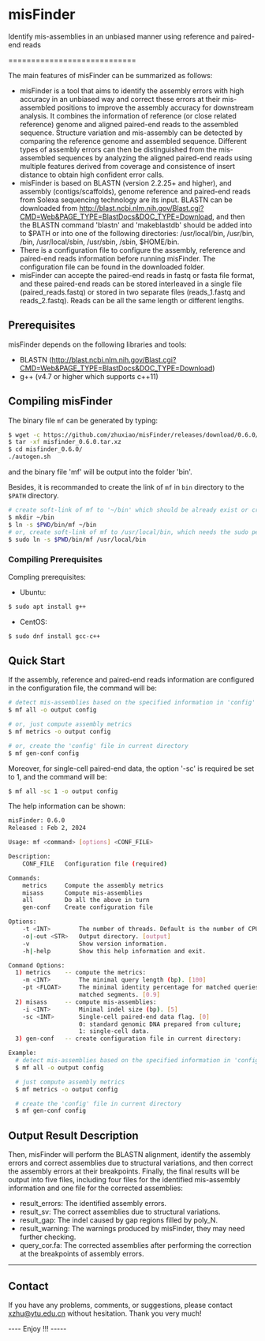 # misFinder

Identify mis-assemblies in an unbiased manner using reference and paired-end reads

============================

The main features of misFinder can be summarized as follows:

* misFinder is a tool that aims to identify the assembly errors with high accuracy in an unbiased way and correct these errors at their mis-assembled positions to improve the assembly accuracy for downstream analysis. It combines the information of reference (or close related reference) genome and aligned paired-end reads to the assembled sequence. Structure variation and mis-assembly can be detected by comparing the reference genome and assembled sequence. Different types of assembly errors can then be distinguished from the mis-assembled sequences by analyzing the aligned paired-end reads using multiple features derived from coverage and consistence of insert distance to obtain high confident error calls.
* misFinder is based on BLASTN (version 2.2.25+ and higher), and assembly (contigs/scaffolds), genome reference and paired-end reads from Solexa sequencing technology are its input. BLASTN can be downloaded from http://blast.ncbi.nlm.nih.gov/Blast.cgi?CMD=Web&PAGE_TYPE=BlastDocs&DOC_TYPE=Download, and then the BLASTN command 'blastn' and 'makeblastdb' should be added into to $PATH or into one of the following directories: /usr/local/bin, /usr/bin, /bin, /usr/local/sbin, /usr/sbin, /sbin, $HOME/bin.
* There is a configuration file to configure the assembly, reference and paired-end reads information before running misFinder. The configuration file can be found in the downloaded folder.
* misFinder can accepte the paired-end reads in fastq or fasta file format, and these paired-end reads can be stored interleaved in a single file (paired_reads.fastq) or stored in two separate files (reads_1.fastq and reads_2.fastq). Reads can be all the same length or different lengths.


## Prerequisites

misFinder depends on the following libraries and tools:
* BLASTN (http://blast.ncbi.nlm.nih.gov/Blast.cgi?CMD=Web&PAGE_TYPE=BlastDocs&DOC_TYPE=Download)
* g++ (v4.7 or higher which supports c++11)


## Compiling misFinder

The binary file `mf` can be generated by typing:
```sh
$ wget -c https://github.com/zhuxiao/misFinder/releases/download/0.6.0/misfinder_0.6.0.tar.xz
$ tar -xf misfinder_0.6.0.tar.xz
$ cd misfinder_0.6.0/
./autogen.sh
```
and the binary file 'mf' will be output into the folder 'bin'.

Besides, it is recommanded to create the link of `mf` in `bin` directory to the `$PATH` directory.
```sh
# create soft-link of mf to '~/bin' which should be already exist or create a new one
$ mkdir ~/bin
$ ln -s $PWD/bin/mf ~/bin
# or, create soft-link of mf to /usr/local/bin, which needs the sudo permission
$ sudo ln -s $PWD/bin/mf /usr/local/bin
```


### Compiling Prerequisites

Compling prerequisites:

* Ubuntu:
```sh
$ sudo apt install g++
```

* CentOS:
```sh
$ sudo dnf install gcc-c++
```


## Quick Start

If the assembly, reference and paired-end reads information are configured in the configuration file, the command will be:
```sh
# detect mis-assemblies based on the specified information in 'config' file
$ mf all -o output config

# or, just compute assembly metrics
$ mf metrics -o output config

# or, create the 'config' file in current directory
$ mf gen-conf config

```

Moreover, for single-cell paired-end data, the option '-sc' is required be set to 1, and the command will be:
```sh
$ mf all -sc 1 -o output config 

```

The help information can be shown:
```sh
misFinder: 0.6.0
Released : Feb 2, 2024

Usage: mf <command> [options] <CONF_FILE>

Description:
    CONF_FILE   Configuration file (required)

Commands:
    metrics     Compute the assembly metrics
    misass      Compute mis-assemblies
    all         Do all the above in turn
    gen-conf    Create configuration file

Options:
    -t <INT>        The number of threads. Default is the number of CPU cores.
    -o|-out <STR>   Output directory. [output]
    -v              Show version information.
    -h|-help        Show this help information and exit.

Command Options:
  1) metrics    -- compute the metrics:
    -m <INT>        The minimal query length (bp). [100]
    -pt <FLOAT>     The minimal identity percentage for matched queries and 
                    matched segments. [0.9]
  2) misass     -- compute mis-assemblies:
    -i <INT>        Minimal indel size (bp). [5]
    -sc <INT>       Single-cell paired-end data flag. [0]
                    0: standard genomic DNA prepared from culture;
                    1: single-cell data.
  3) gen-conf   -- create configuration file in current directory:

Example:
  # detect mis-assemblies based on the specified information in 'config' file 
  $ mf all -o output config

  # just compute assembly metrics
  $ mf metrics -o output config

  # create the 'config' file in current directory
  $ mf gen-conf config
```


## Output Result Description

Then, misFinder will perform the BLASTN alignment, identify the assembly errors and correct assemblies due to structural variations, and then correct the assembly errors at their breakpoints. Finally, the final results will be output into five files, including four files for the identified mis-assembly information and one file for the corrected assemblies:
* result_errors:
    The identified assembly errors.
* result_sv:
    The correct assemblies due to structural variations.
* result_gap:
    The indel caused by gap regions filled by poly_N.
* result_warning:
    The warnings produced by misFinder, they may need further checking.
* query_cor.fa:
    The corrected assemblies after performing the correction at the breakpoints of assembly errors.


-------------

## Contact

If you have any problems, comments, or suggestions, please contact [xzhu@ytu.edu.cn](xzhu@ytu.edu.cn) without hesitation. Thank you very much!

---- Enjoy !!! -----

